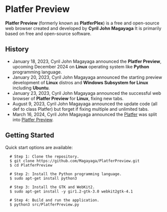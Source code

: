 # Platfer Preview
**Platfer Preview** (formerly known as **PlatferPlex**) is a free and open-source web browser created and developed by **Cyril John Magayaga** It is primarily based on free and open-source software.

## History
* January 18, 2023, Cyril John Magayaga announced the **Platfer Preview**, upcoming December 2024 on **Linux** operating system like **Python** programming language.
* January 20, 2023, Cyril John Magayaga announced the starting preview development of **Linux** distros and **Windows Subsystem for Linux** including **Ubuntu**.
* January 23, 2023, Cyril John Magayaga announced the successful web browser of **Platfer Preview** for **Linux**, fixing new tabs.
* August 9, 2023, Cyril John Magayaga announced the update code (all def to class Platfer) but forget if fixing multiple and unlimited tabs.
* March 16, 2024, Cyril John Magayaga announced the [Platfer](https://github.com/Platfer) was split into [Platfer Preview](https://github.com/Magayaga/PlatferPreview).

## Getting Started
Quick start options are available:

```shell
  # Step 1: Clone the repository.
  $ git clone https://github.com/Magayaga/PlatferPreview.git
  $ cd PlatferPreview

  # Step 2: Install the Python programming language.
  $ sudo apt-get install python3
  
  # Step 3: Install the GTK and WebKit2.
  $ sudo apt-get install -y gir1.2-gtk-3.0 webkit2gtk-4.1
  
  # Step 4: Build and run the application.
  $ python3 src/PlatferPreview.py
```
